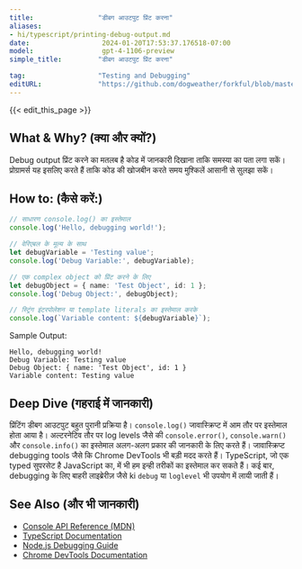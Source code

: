 ```yaml
---
title:                "डीबग आउटपुट प्रिंट करना"
aliases:
- hi/typescript/printing-debug-output.md
date:                  2024-01-20T17:53:37.176518-07:00
model:                 gpt-4-1106-preview
simple_title:         "डीबग आउटपुट प्रिंट करना"

tag:                  "Testing and Debugging"
editURL:              "https://github.com/dogweather/forkful/blob/master/content/hi/typescript/printing-debug-output.md"
---
```


{{< edit_this_page >}}

## What & Why? (क्या और क्यों?)
Debug output प्रिंट करने का मतलब है कोड में जानकारी दिखाना ताकि समस्या का पता लगा सकें। प्रोग्रामर्स यह इसलिए करते हैं ताकि कोड की खोजबीन करते समय मुश्किलें आसानी से सुलझा सकें।

## How to: (कैसे करें:)
```TypeScript
// साधारण console.log() का इस्तेमाल
console.log('Hello, debugging world!');

// वेरिएबल के मूल्य के साथ
let debugVariable = 'Testing value';
console.log('Debug Variable:', debugVariable);

// एक complex object को प्रिंट करने के लिए
let debugObject = { name: 'Test Object', id: 1 };
console.log('Debug Object:', debugObject);

// स्ट्रिंग इंटरपोलेशन या template literals का इस्तेमाल करके
console.log(`Variable content: ${debugVariable}`);
```
Sample Output:
```
Hello, debugging world!
Debug Variable: Testing value
Debug Object: { name: 'Test Object', id: 1 }
Variable content: Testing value
```

## Deep Dive (गहराई में जानकारी)
प्रिंटिंग डीबग आउटपुट बहुत पुरानी प्रक्रिया है। `console.log()` जावास्क्रिप्ट में आम तौर पर इस्तेमाल होता आया है। अल्टरनेटिव तौर पर log levels जैसे की `console.error()`, `console.warn()` और `console.info()` का इस्तेमाल अलग-अलग प्रकार की जानकारी के लिए करते हैं। जावास्क्रिप्ट debugging tools जैसे कि Chrome DevTools भी बड़ी मदद करते हैं। TypeScript, जो एक typed सुपरसेट है JavaScript का, में भी हम इन्ही तरीकों का इस्तेमाल कर सकते हैं। कई बार, debugging के लिए बाहरी लाइब्रेरीज़ जैसे ki `debug` या `loglevel` भी उपयोग में लायी जाती हैं।

## See Also (और भी जानकारी)
- [Console API Reference (MDN)](https://developer.mozilla.org/en-US/docs/Web/API/console)
- [TypeScript Documentation](https://www.typescriptlang.org/docs/)
- [Node.js Debugging Guide](https://nodejs.org/en/docs/guides/debugging-getting-started/)
- [Chrome DevTools Documentation](https://developers.google.com/web/tools/chrome-devtools)
